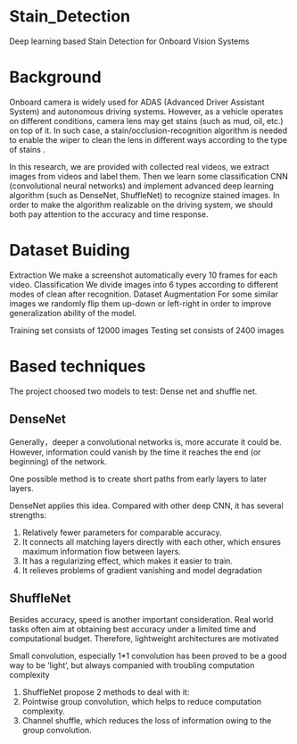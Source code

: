 # Stain_Detection
Deep learning based Stain Detection for Onboard Vision Systems 

# Background
Onboard camera is widely used for ADAS (Advanced Driver Assistant System) and autonomous driving systems. However, as a vehicle operates on different conditions, camera lens may get stains (such as mud, oil, etc.) on top of it. In such case, a stain/occlusion-recognition algorithm is needed to enable the wiper to clean the lens in different ways according to the type of stains . 

In this research, we are provided with collected real videos, we extract images from videos and label them. Then we learn some classification CNN (convolutional neural networks) and  implement advanced deep learning algorithm (such as DenseNet, ShuffleNet) to recognize stained images. In order to make the algorithm realizable on the driving system, we should both pay attention to the accuracy and time response.

# Dataset Buiding
Extraction
We make a screenshot automatically every 10 frames for each video.
Classification
We divide images  into 6 types according to different modes of clean after recognition.
Dataset Augmentation
For some similar images we randomly flip them up-down or left-right in order to improve generalization ability of the model.

Training set consists of 12000 images
Testing set consists of 2400 images

# Based techniques
The project choosed two models to test: Dense net and shuffle net.

## DenseNet
Generally，deeper a convolutional networks is, more accurate it could be. However, information could vanish by the time it reaches the end (or beginning) of the network.

One possible method is to create short paths from early layers to later layers.

DenseNet applies this idea. Compared with other deep CNN, it has several strengths:

1. Relatively fewer parameters for comparable accuracy.
2. It connects all matching layers directly with each other, which ensures maximum information flow between layers. 
3. It has a regularizing effect, which makes it easier to train.
4. It relieves problems of gradient vanishing and model degradation

## ShuffleNet
Besides accuracy, speed is another important consideration. Real world tasks often aim at obtaining best accuracy under a limited time and computational budget. Therefore,  lightweight architectures are motivated

Small convolution, especially 1*1 convolution has been proved to be a good way to be ‘light’, but always companied with troubling computation complexity
 
1. ShuffleNet propose 2 methods to deal with it:
2. Pointwise group convolution, which helps to reduce computation complexity.
3. Channel shuffle, which reduces the loss of information owing to the group convolution.

